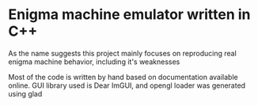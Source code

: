 # Enigma machine emulator written in C++

As the name suggests this project mainly focuses on reproducing real enigma machine behavior, including it's weaknesses

Most of the code is written by hand based on documentation available online.
GUI library used is Dear ImGUI, and opengl loader was generated using glad
